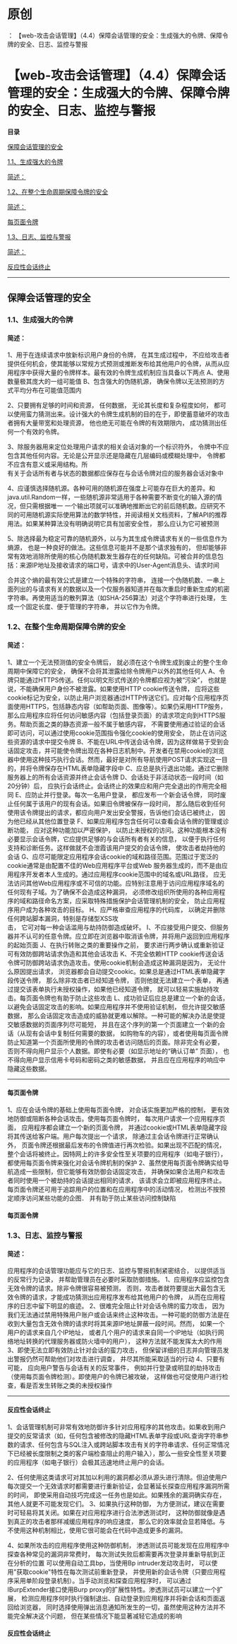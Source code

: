 # 原创
：  【web-攻击会话管理】（4.4）保障会话管理的安全：生成强大的令牌、保障令牌的安全、日志、监控与警报

# 【web-攻击会话管理】（4.4）保障会话管理的安全：生成强大的令牌、保障令牌的安全、日志、监控与警报

**目录**

[保障会话管理的安全](#%E4%BF%9D%E9%9A%9C%E4%BC%9A%E8%AF%9D%E7%AE%A1%E7%90%86%E7%9A%84%E5%AE%89%E5%85%A8)

[1.1、生成强大的令牌](#1.1%E3%80%81%E7%94%9F%E6%88%90%E5%BC%BA%E5%A4%A7%E7%9A%84%E4%BB%A4%E7%89%8C)

[简述：](#%E7%AE%80%E8%BF%B0%EF%BC%9A)

[1.2、在整个生命周期保障令牌的安全](#1.2%E3%80%81%E5%9C%A8%E6%95%B4%E4%B8%AA%E7%94%9F%E5%91%BD%E5%91%A8%E6%9C%9F%E4%BF%9D%E9%9A%9C%E4%BB%A4%E7%89%8C%E7%9A%84%E5%AE%89%E5%85%A8)

[简述：](#%E7%AE%80%E8%BF%B0%EF%BC%9A)

[每页面令牌](#%E6%AF%8F%E9%A1%B5%E9%9D%A2%E4%BB%A4%E7%89%8C)

[1.3、日志、监控与警报](#1.3%E3%80%81%E6%97%A5%E5%BF%97%E3%80%81%E7%9B%91%E6%8E%A7%E4%B8%8E%E8%AD%A6%E6%8A%A5)

[简述：](#%E7%AE%80%E8%BF%B0%EF%BC%9A)

[反应性会话终止](#%E5%8F%8D%E5%BA%94%E6%80%A7%E4%BC%9A%E8%AF%9D%E7%BB%88%E6%AD%A2)

---


## 保障会话管理的安全

> 
<h3>1.1、生成强大的令牌</h3>
<h4>简述：</h4>
1、用于在连续请求中放新标识用户身份的令牌， 在其生成过程中， 不应给攻击者提供任何机会，使其能够以常规方式预测或推断发布给其他用户的令牌，从而从应用程序中获得大量的令牌样本。最有效的令牌生成机制应当具备以下两点
A、使用数量极其庞大的一组可能值
B、包含强大的伪随机源， 确保令牌以无法预测的方式平均分布在可能值范围内

2、只要拥有足够的时间和资源， 任何数据， 无论其长度和复杂程度如何， 都可以使用蛮力猜测出来。设计强大的令牌生成机制的目的在于，即使蓄意破坏的攻击者拥有大量带宽和处理资源， 他也绝无可能在令牌的有效期限内， 成功猜测出任何一个有效的令牌。


3、除服务器用来定位处理用户请求的相关会话对象的一个标识符外， 令牌中不应包含其他任何内容。无论是公开显示还是隐藏在几层编码或模糊处理中， 令牌都不应含有意义或采用结构。所<br/> 有关于会话所有者与状态的数据都应保存在与会话令牌对应的服务器会话对象中

4、应谨慎选择随机源。各种可用的随机源在强度上可能存在巨大的差异。和java.util.Random一样，一些随机源非常适用于各种需要不断变化的输入源的情况，但只需根据唯一 一个输出项就可以准确地推断出它的前后随机数。应研究不同的可用随机源实际使用算法的数学特性，并阅读相关文档资料，了解API的推荐用法。如果某种算法没有明确说明它具有加密安全性， 那么应认为它可被预测


5、除选择最为稳定可靠的随机源外，以与为其生成令牌请求有关的一些信息作为熵源， 也是一种良好的做法。这些信息可能并不是那个请求独有的， 但却能够非常有效地消除所使用的核心伪随机数发生器存在的任何缺陷。可被合并的信息包括：来源IP地址及接收请求的端口号，请求中的User-Agent消息头、请求时间

合并这个熵的最有效公式是建立一个特殊的字符串， 连接一个伪随机数、一串上面列出的与请求有关的数据以及一个仅服务器知道并在每次重启时重新生成的机密字符串。再使用适当的散列算法（如SHA-256算法）对这个字符串进行处理， 生成一个固定长度、便于管理的字符串， 并以它作为令牌。


> 
<h3>1.2、在整个生命周期保障令牌的安全</h3>
<h4>简述：</h4>
1、建立一个无法预测值的安全令牌后， 就必须在这个令牌生成到废止的整个生命周期中保障它的安全， 确保不会将其泄露给除令牌用户以外的其他任何人
A、令牌只能通过HTTPS传送。任何以明文形式传送的令牌都应视为被“污染”， 也就是说，不能确保用户身份不被泄露。如果使用HTTP cookie传送令牌， 应将这些cookie标记为安全，以防止用户浏览器通过HTTP传送它们。应对每个应用程序页面使用HTTPS，包括静态内容（如帮助页面、图像等）。如果仍采用HTTP服务， 那么应用程序应将任何访问敏感内容（包括登录页面）的请求项定向到HTTPS服务。帮助页面之类的静态资源一般不属于敏感内容， 不需要使用通过验证的会话即可访问，可以通过使用cookie范围指令强化cookie的使用安全， 防止在访问这些资源的请求中提交令牌
B、不能在URL中传送会话令牌，因为这样做易于受到会话固定攻击，并可能使令牌出现在各种日志机制中。开发者在禁用cookie的浏览器中使用这种技巧执行会话。然而，最好是对所有导航使用POST请求实现这一目的，并将令牌保存在HTML表单隐藏字段中
C、应总是执行退出功能。通过它删除服务器上的所有会话资源并终止会话令牌
D、会话处于非活动状态一段时间（如20分钟）后， 应执行会话终止。会话终止的效果应和用户完全退出的作用完全相同
E、应防止并行登录。每次一名用户登录， 都应发布一个新会话令牌， 同时废止任何属于该用户的现有会话。如果旧令牌被保存一段时间， 那么随后收到任何使用该令牌提出的请求，都应向用户发出安全警报，告诉他们会话已被终止， 因为他已经从其他位置登录
F、如果应用程序包含任何可以查看会话令牌的管理或诊断功能， 应对这种功能加以严密保护， 以防止未授权的访问。这种功能根本没有必要显示会话令牌，它应提供足够的与会话所有者有关的信息， 以便于执行任何支持和诊断任务。这样做就不会泄霞该用户提交的会话令牌， 使攻击者劫持他的会话
G、应尽可能限定应用程序会话cookie的域和路径范围。范围过于宽泛的cookie通常是由配置不佳的Web应用程序平台或Web 服务器生成的，而不是由应用程序开发者本人生成的。通过应用程序cookie范围中的域名或URL路径， 应无法访问其他Web应用程序或不可信的功能。应特别注意用于访问应用程序域名的任何现有子域。为了确保不会造成这种漏洞， 必须修改组织所使用的各种应用程序的域和路径命名方案，应采取特殊措施保护会话管理机制的安全， 防止应用程序用户成为各种攻击的目标。
H、应严格审查应用程序的代码库， 以确定并删除任何跨站脚本漏洞，特别是存储型XSS攻<br/> 击， 它可对每一种会话滥用与劫持防御造成破坏。
I、不应接受用户提交、但服务器并不认可的任意令牌。应立即在浏览器中取消该令牌，并将用户返回到应用程序的起始页面
J、在执行转账之类的重要操作之前， 要求进行两步确认或重新验证可有效防御跨站请求伪造和其他会话攻击
K、不完全依赖HTTP cookie传送会话令牌可防御跨站请求伪造攻击。使用cookie机制会造成这种漏洞是因为， 无论什么原因提出请求， 浏览器都会自动提交cookic。如果总是通过HTML表单隐藏字段传送令牌， 那么除非攻击者已经知道令牌， 否则他就无法建立一个表单， 再通过提交该表单执行未授权操作，如果他已经知道令牌， 就可以轻易实施劫持攻击。每页面令牌也有助于防止这些攻击
L、成功验证后应总是建立一个新的会话， 以避免会话固定攻击的影响。如果应用程序并不使用验证机制， 但允许提交敏感数据， 那么会话固定攻击造成的威胁就更难以解除。一种可能的解决办法是使提交敏感数据的页面序列尽可能短， 并且在这个序列的第一个页面建立一个新的会话（从现有会话中复制任何需要的数据， 如购物车的内容），或者使用每页面令牌防止知道第一个页面所使用的令牌的攻击者访问随后的页面。除非完全有必要， 否则不得向用户显示个人数据。即使有必要（如显示地址的“确认订单” 页面）， 也不得向用户显示信用卡号码和密码之类的敏感数据， 并且应在应用程序的响应中隐藏这些数据。
<hr/>
<h4>每页面令牌</h4>
1、应在会话令牌的基础上使用每页面令牌， 对会话实施更加严格的控制， 更有效地防御或阻断各种会话攻击。使用每页面令牌时， 每次用户请求一个应用程序页面， 应用程序都会建立一个新的页面令牌， 并通过cookie或HTML表单隐藏字段将其传送给客户端。用户每次提出一个请求， 除通过主会话令牌进行正常确认外， 页面令牌还根据最后发布的令牌值进行再次检验。如果出现不匹配的情况， 整个会话将被终止。因特网上的许多安全性至关项要的应用程序（如电子银行）， 都使用每页面令牌来强化对会话令牌机制的保护
2、虽然使用每页面令牌确实给导航造成一些限制，但它能够有效防御会话固定攻击， 并确保如果合法用户和攻击者同时使用一个被劫持的会话提出相同的请求， 该请求会立即被应用程序终止。每页面令牌还可用于追踪用户的位置和在应用程序中的活动情况， 检测出不按预定顺序访问某些功能的企图． 并有助于防止某些访问控制缺陷


#### 每页面令牌

> 
<h3>1.3、日志、监控与警报</h3>
<h4>简述：</h4>
应用程序的会话管理功能应与它的日志、监控与警报机制紧密结合， 以提供适当的反常行为记录， 并帮助管理员在必要时采取防御措施。
1、应用程序应监控包含无效令牌的请求。除非令牌很容易被预测， 否则，攻击者就符要提出大最包含无效令牌的请求，才能成功猜测出应用程序发布给其他用户的令牌， 从而在应用程序的日志中留下明显的痕迹。
2、很难完全阻止针对会话令牌的蛮力攻击， 因为我们无法通过禁用特殊用户账户或会话来终止这种攻击。一种可能的防御方法是在收到大量包含无效令牌的请求时将其来源IP地址屏蔽一段时间。然而， 如果一个用户的请求来自几个IP地址， 或者几个用户的请求来自同一个IP地址（如执行网络地址转换的代理服务器或防火墙中的用户）， 这种方法就不能发挥太大的作用
3、即使无法立即有效防止针对会话的蛮力攻击， 但保留详细的日志并向管理员发出警报仍然可帮助他们对攻击进行调查， 井尽其所能采取适当的行动
4、只要有可能， 应向用户警告与会话有关的反常事件， 例如并行登录或明显的劫持攻击（使用每页面令牌检测）。即使用户的令牌已被攻破， 这样做也可促使用户进行检查，看是否发生转账之类的未授权操作
<hr/>
<h4>反应性会话终止</h4>
1、会话管理机制可非常有效地防御许多针对应用程序的其他攻击。如果收到用户提交的反常请求（如，任何包含被修改的隐藏HTML表单字段或URL查询字符串参数的请求、任何包含与SQL注入或跨站脚本攻击有关的字符串请求、任何正常情况下已经被长度限制之类的客户端检查阻止的用户输入），那么一些安全性至关项要的应用程序（如电子银行）会极其迅速地终止用户的会话。

2、任何使用这类请求可对其加以利用的漏洞都必须从源头进行清除。但迫使用户每次提交一个无效请求时都需要进行重新验证，会显著延长探查应用程序漏洞所需的时间， 即使采用自动技巧完成这一任务也是如此。如果残余的漏洞确实存在， 其他人就更不可能发现它们。
3、如果执行这种防御， 为方便测试，建议在需要时可轻易将其关闭。如果在对应用程序进行合法渗透测试时， 这种防御就像是遇到真正的攻击者那样减缓应用程序的响应速度， 那么它的效率就会显若降低。与不使用这种机制相比，使用它很可能会在代码中造成更多的漏洞。


4、如果所攻击的应用程序使用这种防御机制， 渗透测试员可能发现在应用程序中探查各种常见的漏洞非常费时， 每次测试失败后都需要再次登录并重新导航到正在分析的位置
可以使用自动工具bp，当使用Bp intruder发动攻击时， 可以使用"获取cookie"特性在每次测试前重新登录， 并使用新的会话令牌（只要应用程序采用单阶段登录机制）。当手动浏览和探查应用程序时， 可以通过IBurpExtender接口使用Burp proxy的扩展性特性。渗透测试员可以建立一个扩展， 检测应用程序何时执行强制退出、自动登录到应用程序并将新会话和页面返回给浏览器， 同时选择使用弹出消息通知所发生的一切，虽然使用这种方法并不能完全解决这个问题， 但在某些情况下能显著减轻它造成的影响


#### 反应性会话终止
